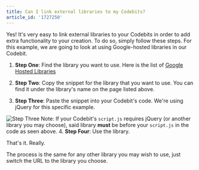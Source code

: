 ```yaml
---
title: Can I link external libraries to my Codebits?
article_id: '1727250'
---
```

Yes! It's very easy to link external libraries to your Codebits in order to add extra functionality to your creation. To do so, simply follow these steps.
For this example, we are going to look at using Google-hosted libraries in our Codebit.

1. **Step One**: Find the library you want to use. Here is the list of [Google Hosted Libraries](https://developers.google.com/speed/libraries/)
   
2. **Step Two**: Copy the snippet for the library that you want to use. You can find it under the library's name on the page listed above.
3. **Step Three**: Paste the snippet into your Codebit's code. We're using jQuery for this specific example.

  ![Step Three](http://raw.github.com/RyzacInc/help.codecademy.com/master/published/_assets/_img/how-to-linking-external-libraries-codebits_2.png)
  Note: If your Codebit's `script.js` requires jQuery (or another library you may choose), said library **must** be before your `script.js` in the code as seen above.
4. **Step Four**: Use the library.

That's it. Really.

The process is the same for any other library you may wish to use, just switch the URL to the library you choose.